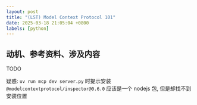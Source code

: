 ```yaml
---
layout: post
title: "(LST) Model Context Protocol 101"
date: 2025-03-18 21:05:04 +0800
labels: [python]
---
```


## 动机、参考资料、涉及内容

TODO

疑惑: `uv run mcp dev server.py` 时提示安装 `@modelcontextprotocol/inspector@0.6.0` 应该是一个 nodejs 包, 但是却找不到安装位置
